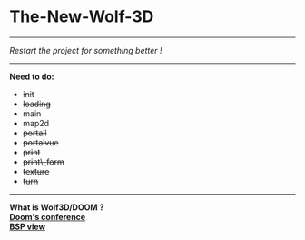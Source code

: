 # The-New-Wolf-3D
<hr>
  <i>Restart the project for something better !</i>
<hr>
<b>Need to do:</b>
<ul>
  <li><s>init</s>
  <li><s>loading</s>
  <li>main
  <li>map2d
  <li><s>portail</s>
  <li><s>portalvue</s>
  <li><s>print</s>
  <li><s>print\_form</s>
  <li><s>texture</s>
  <li><s>turn</s>
</ul>
<hr>
<b> What is Wolf3D/DOOM ?
<a href="https://www.youtube.com/watch?v=eBU34NZhW7I&t=2316s">
<br>Doom's conference</a>
<a href="https://www.youtube.com/watch?v=qcqQvXCKhbY">
<br>BSP view</a>
